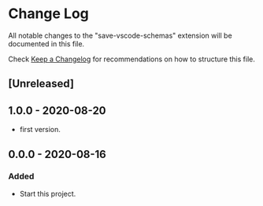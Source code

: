 # Change Log

All notable changes to the "save-vscode-schemas" extension will be documented in this file.

Check [Keep a Changelog](http://keepachangelog.com/) for recommendations on how to structure this file.

## [Unreleased]

## 1.0.0 - 2020-08-20

- first version.

## 0.0.0 - 2020-08-16

### Added

- Start this project.
